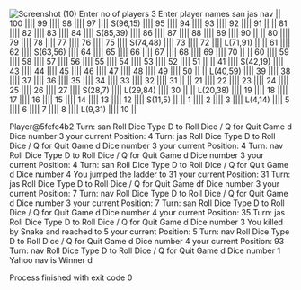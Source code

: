 
![Screenshot (10)](https://github.com/Santoshi99/JavaMaster/assets/47233668/32071c40-956e-477b-b1b8-567a1f8be5a8)
Enter no of players
3
Enter player names
san
jas
nav
||      100    ||||       99    ||||       98    ||||       97    ||||  S(96,15)   ||||       95    ||||       94    ||||       93    ||||       92    ||||       91    ||
||       81    ||||       82    ||||       83    ||||       84    ||||  S(85,39)   ||||       86    ||||       87    ||||       88    ||||       89    ||||       90    ||
||       80    ||||       79    ||||       78    ||||       77    ||||       76    ||||       75    ||||  S(74,48)   ||||       73    ||||       72    ||||  L(71,91)   ||
||       61    ||||       62    ||||  S(63,56)   ||||       64    ||||       65    ||||       66    ||||       67    ||||       68    ||||       69    ||||       70    ||
||       60    ||||       59    ||||       58    ||||       57    ||||       56    ||||       55    ||||       54    ||||       53    ||||       52    ||||       51    ||
||       41    ||||  S(42,19)   ||||       43    ||||       44    ||||       45    ||||       46    ||||       47    ||||       48    ||||       49    ||||       50    ||
||  L(40,59)   ||||       39    ||||       38    ||||       37    ||||       36    ||||       35    ||||       34    ||||       33    ||||       32    ||||       31    ||
||       21    ||||       22    ||||       23    ||||       24    ||||       25    ||||       26    ||||       27    ||||   S(28,7)   ||||  L(29,84)   ||||       30    ||
||  L(20,38)   ||||       19    ||||       18    ||||       17    ||||       16    ||||       15    ||||       14    ||||       13    ||||       12    ||||   S(11,5)   ||
||        1    ||||        2    ||||        3    ||||   L(4,14)   ||||        5    ||||        6    ||||        7    ||||        8    ||||   L(9,31)   ||||       10    ||

Player@5fcfe4b2
Turn: san
Roll Dice
Type D to Roll Dice / Q for Quit Game
d
Dice number 3
your current Position: 4
Turn: jas
Roll Dice
Type D to Roll Dice / Q for Quit Game
d
Dice number 3
your current Position: 4
Turn: nav
Roll Dice
Type D to Roll Dice / Q for Quit Game
d
Dice number 3
your current Position: 4
Turn: san
Roll Dice
Type D to Roll Dice / Q for Quit Game
d
Dice number 4
You jumped the ladder to 31
your current Position: 31
Turn: jas
Roll Dice
Type D to Roll Dice / Q for Quit Game
df
Dice number 3
your current Position: 7
Turn: nav
Roll Dice
Type D to Roll Dice / Q for Quit Game
d
Dice number 3
your current Position: 7
Turn: san
Roll Dice
Type D to Roll Dice / Q for Quit Game
d
Dice number 4
your current Position: 35
Turn: jas
Roll Dice
Type D to Roll Dice / Q for Quit Game
d
Dice number 3
You killed by Snake and reached to 5
your current Position: 5
Turn: nav
Roll Dice
Type D to Roll Dice / Q for Quit Game
d
Dice number 4
your current Position: 93
Turn: nav
Roll Dice
Type D to Roll Dice / Q for Quit Game
d
Dice number 1
Yahoo nav is Winner
d

Process finished with exit code 0
